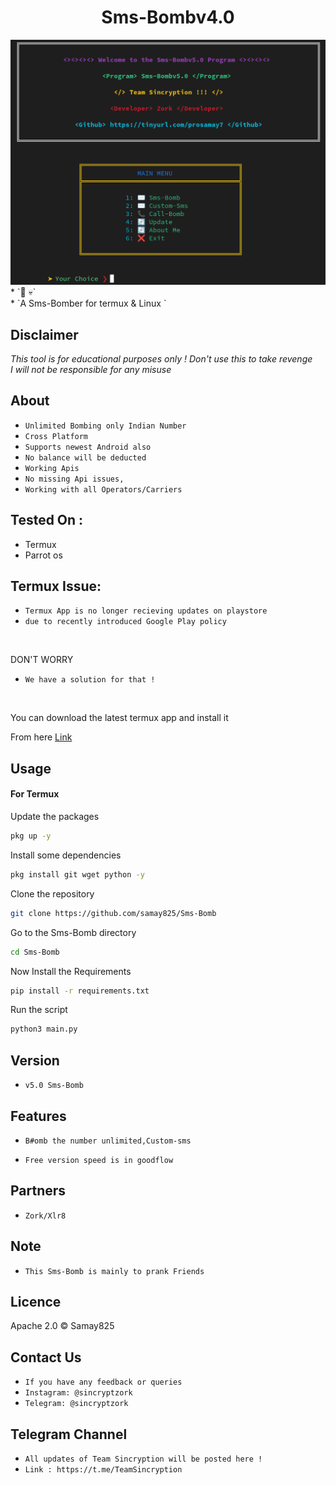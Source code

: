 <h1 align="center">Sms-Bombv4.0<br>
</h1>
<img src="smsbombv5.png" alt="Paris" class="center">
* `📱 💀`<br />
* `A Sms-Bomber for termux & Linux `

## Disclaimer
*This tool is for educational purposes only !*
_Don't use this to take revenge_<br />
*I will not be responsible for any misuse*

## About
* `Unlimited Bombing only Indian Number`
* `Cross Platform`
* `Supports newest Android also`
* `No balance will be deducted`
* `Working Apis`
* `No missing Api issues,`
* `Working with all Operators/Carriers`

## Tested On :
<ul>
  <li>Termux</li>
  <li>Parrot os</li>
</ul>

## Termux Issue:
* `Termux App is no longer recieving updates on playstore`
* `due to recently introduced Google Play policy `
<br>

DON'T WORRY
* `We have a solution for that !`
<br>


You can download the latest termux app and install it

From here <a href="https://f-droid.org/repo/com.termux_118.apk">Link</a>

## Usage



#### For Termux

Update the packages
```bash
pkg up -y
```
Install some dependencies
```bash
pkg install git wget python -y
```
Clone the repository
```bash
git clone https://github.com/samay825/Sms-Bomb
```
Go to the Sms-Bomb directory
```bash
cd Sms-Bomb
```
Now Install the Requirements 
```bash
pip install -r requirements.txt
```
Run the script
```bash
python3 main.py
```


## Version
* `v5.0 Sms-Bomb`

## Features
* `B#omb the number unlimited,Custom-sms`

* `Free version speed is in goodflow`

## Partners
* `Zork/Xlr8`

## Note
* `This Sms-Bomb is mainly to prank Friends`

## Licence
Apache 2.0 © Samay825


## Contact Us
* `If you have any feedback or queries`
* `Instagram: @sincryptzork`
* `Telegram: @sincryptzork`

## Telegram Channel

* `All updates of Team Sincryption will be posted here !`
* `Link : https://t.me/TeamSincryption`

